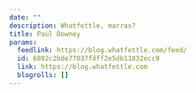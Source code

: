 ```yaml
---
date: ""
description: Whatfettle, marras?
title: Paul Downey
params:
  feedlink: https://blog.whatfettle.com/feed/
  id: 6892c2bde77037fdff2e5db11832ecc9
  link: https://blog.whatfettle.com
  blogrolls: []
---
```


